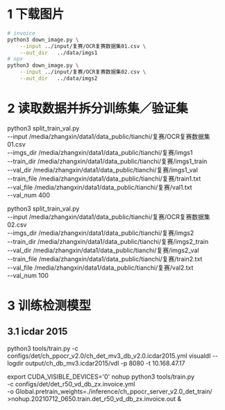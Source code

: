 

# 1 下载图片
```bash
# invoice
python3 down_image.py \
    --input ../input/复赛/OCR复赛数据集01.csv \
    --out_dir   ../data/imgs1
# npx
python3 down_image.py \
    --input ../input/复赛/OCR复赛数据集02.csv \
    --out_dir   ../data/imgs2
```

# 2 读取数据并拆分训练集／验证集
python3 split_train_val.py \
    --input /media/zhangxin/data1/data_public/tianchi/复赛/OCR复赛数据集01.csv \
    --imgs_dir /media/zhangxin/data1/data_public/tianchi/复赛/imgs1 \
    --train_dir /media/zhangxin/data1/data_public/tianchi/复赛/imgs1_train \
    --val_dir /media/zhangxin/data1/data_public/tianchi/复赛/imgs1_val \
    --train_file /media/zhangxin/data1/data_public/tianchi/复赛/train1.txt \
    --val_file /media/zhangxin/data1/data_public/tianchi/复赛/val1.txt \
    --val_num 400


python3 split_train_val.py \
    --input /media/zhangxin/data1/data_public/tianchi/复赛/OCR复赛数据集02.csv \
    --imgs_dir /media/zhangxin/data1/data_public/tianchi/复赛/imgs2 \
    --train_dir /media/zhangxin/data1/data_public/tianchi/复赛/imgs2_train \
    --val_dir /media/zhangxin/data1/data_public/tianchi/复赛/imgs2_val \
    --train_file /media/zhangxin/data1/data_public/tianchi/复赛/train2.txt \
    --val_file /media/zhangxin/data1/data_public/tianchi/复赛/val2.txt \
    --val_num 100

# 3 训练检测模型

## 3.1 icdar 2015
python3 tools/train.py -c configs/det/ch_ppocr_v2.0/ch_det_mv3_db_v2.0.icdar2015.yml
visualdl --logdir output/ch_db_mv3.icdar2015/vdl -p 8080 -t 10.168.47.17

export CUDA_VISIBLE_DEVICES='0'
nohup python3 tools/train.py \
    -c configs/det/det_r50_vd_db_zx.invoice.yml \
    -o Global.pretrain_weights=./inference/ch_ppocr_server_v2.0_det_train/ \
    >nohup.20210712_0650.train.det_r50_vd_db_zx.invoice.out &




